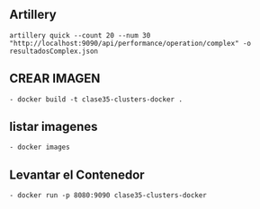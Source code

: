 ## Artillery

    artillery quick --count 20 --num 30 "http://localhost:9090/api/performance/operation/complex" -o resultadosComplex.json

## CREAR IMAGEN

    - docker build -t clase35-clusters-docker .

## listar imagenes

    - docker images

## Levantar el Contenedor

    - docker run -p 8080:9090 clase35-clusters-docker
